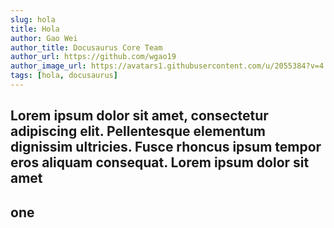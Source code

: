 ```yaml
---
slug: hola
title: Hola
author: Gao Wei
author_title: Docusaurus Core Team
author_url: https://github.com/wgao19
author_image_url: https://avatars1.githubusercontent.com/u/2055384?v=4
tags: [hola, docusaurus]
---
```


## Lorem ipsum dolor sit amet, consectetur adipiscing elit. Pellentesque elementum dignissim ultricies. Fusce rhoncus ipsum tempor eros aliquam consequat. Lorem ipsum dolor sit amet
## one
